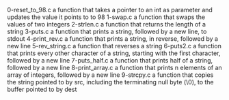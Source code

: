 0-reset_to_98.c
a function that takes a pointer to an int as parameter and updates the value it points to to 98
1-swap.c
a function that swaps the values of two integers
2-strlen.c
a function that returns the length of a string
3-puts.c
a function that prints a string, followed by a new line, to stdout
4-print_rev.c
a function that prints a string, in reverse, followed by a new line
5-rev_string.c
a function that reverses a string
6-puts2.c
a function that prints every other character of a string, starting with the first character, followed by a new line
7-puts_half.c
a function that prints half of a string, followed by a new line
8-print_array.c
a function that prints n elements of an array of integers, followed by a new line
9-strcpy.c
a function that copies the string pointed to by src, including the terminating null byte (\0), to the buffer pointed to by dest
